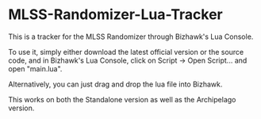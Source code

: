 # MLSS-Randomizer-Lua-Tracker
This is a tracker for the MLSS Randomizer through Bizhawk's Lua Console.

To use it, simply either download the latest official version or the source code, and in Bizhawk's Lua Console, click on Script -> Open Script... and open "main.lua".

Alternatively, you can just drag and drop the lua file into Bizhawk.

This works on both the Standalone version as well as the Archipelago version.
